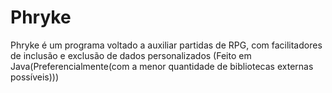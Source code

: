 # Phryke
Phryke é um programa voltado a auxiliar partidas de RPG, com facilitadores de inclusão e exclusão de dados personalizados (Feito em Java(Preferencialmente(com a menor quantidade de bibliotecas externas possíveis)))
